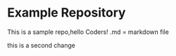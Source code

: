# Example Repository
This is a sample repo,hello Coders!
.md = markdown file

this is a second change 